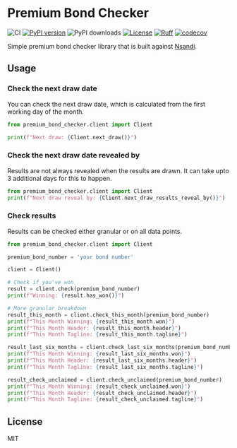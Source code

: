 # Premium Bond Checker

![CI](https://github.com/inverse/python-premium-bond-checker/workflows/CI/badge.svg)
[![PyPI version](https://badge.fury.io/py/premium-bond-checker.svg)](https://badge.fury.io/py/premium-bond-checker)
![PyPI downloads](https://img.shields.io/pypi/dm/premium-bond-checker?label=pypi%20downloads)
[![License](https://img.shields.io/github/license/inverse/cert-host-scraper.svg)](LICENSE)
[![Ruff](https://img.shields.io/endpoint?url=https://raw.githubusercontent.com/charliermarsh/ruff/main/assets/badge/v0.json)](https://github.com/astral-sh/ruff)
[![codecov](https://codecov.io/github/inverse/python-premium-bond-checker/graph/badge.svg?token=3IM22FJIJM)](https://codecov.io/github/inverse/python-premium-bond-checker)


Simple premium bond checker library that is built against [Nsandi](https://www.nsandi.com/).

## Usage

### Check the next draw date

You can check the next draw date, which is calculated from the first working day of the month.

```python
from premium_bond_checker.client import Client

print(f"Next draw: {Client.next_draw()}")
```

### Check the next draw date revealed by

Results are not always revealed when the results are drawn. It can take upto 3 additional days for this to happen.

```python
from premium_bond_checker.client import Client
print(f"Next draw reveal by: {Client.next_draw_results_reveal_by()}")
```

### Check results

Results can be checked either granular or on all data points.

```python
from premium_bond_checker.client import Client

premium_bond_number = 'your bond number'

client = Client()

# Check if you've won
result = client.check(premium_bond_number)
print(f"Winning: {result.has_won()}")

# More granular breakdown
result_this_month = client.check_this_month(premium_bond_number)
print(f"This Month Winning: {result_this_month.won}")
print(f"This Month Header: {result_this_month.header}")
print(f"This Month Tagline: {result_this_month.tagline}")

result_last_six_months = client.check_last_six_months(premium_bond_number)
print(f"This Month Winning: {result_last_six_months.won}")
print(f"This Month Header: {result_last_six_months.header}")
print(f"This Month Tagline: {result_last_six_months.tagline}")

result_check_unclaimed = client.check_unclaimed(premium_bond_number)
print(f"This Month Winning: {result_check_unclaimed.won}")
print(f"This Month Header: {result_check_unclaimed.header}")
print(f"This Month Tagline: {result_check_unclaimed.tagline}")
```
## License

MIT
